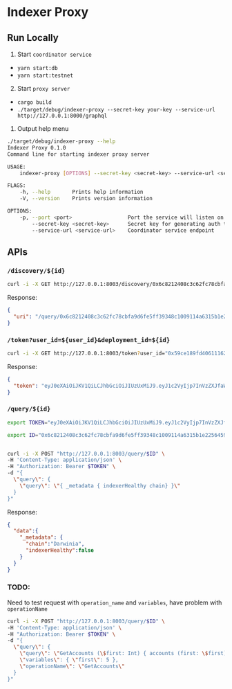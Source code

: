 # Indexer Proxy

## Run Locally

1. Start `coordinator service`

- `yarn start:db`
- `yarn start:testnet`

2. Start `proxy server`

- `cargo build`
- `./target/debug/indexer-proxy --secret-key your-key --service-url http://127.0.0.1:8000/graphql`

1. Output help menu

```sh
./target/debug/indexer-proxy --help
Indexer Proxy 0.1.0
Command line for starting indexer proxy server

USAGE:
    indexer-proxy [OPTIONS] --secret-key <secret-key> --service-url <service-url>

FLAGS:
    -h, --help       Prints help information
    -V, --version    Prints version information

OPTIONS:
    -p, --port <port>                  Port the service will listen on [default: 8003]
        --secret-key <secret-key>      Secret key for generating auth token
        --service-url <service-url>    Coordinator service endpoint
```

## APIs

###  `/discovery/${id}`

```sh
curl -i -X GET http://127.0.0.1:8003/discovery/0x6c8212408c3c62fc78cbfa9d6fe5ff39348c1009114a6315b1e2256459135348
```

Response:

```json
{
  "uri": "/query/0x6c8212408c3c62fc78cbfa9d6fe5ff39348c1009114a6315b1e2256459135348"
}
```

### `/token?user_id=${user_id}&deployment_id=${id}`

```sh
curl -i -X GET http://127.0.0.1:8003/token?user_id="0x59ce189fd40611162017deb88d826C3485f41e0D"&deployment_id="0x6c8212408c3c62fc78cbfa9d6fe5ff39348c1009114a6315b1e2256459135348"
```

Response:

```json
{ 
  "token": "eyJ0eXAiOiJKV1QiLCJhbGciOiJIUzUxMiJ9.eyJ1c2VyIjp7InVzZXJfaWQiOiIweDU5Y2UxODlmZDQwNjExMTYyMDE3ZGViODhkODI2QzM0ODVmNDFlMEQiLCJkZXBsb3ltZW50X2lkIjoiMHg2YzgyMTI0MDhjM2M2MmZjNzhjYmZhOWQ2ZmU1ZmYzOTM0OGMxMDA5MTE0YTYzMTViMWUyMjU2NDU5MTM1MzQ4In0sImV4cCI6MTYzODg0MjA5MH0.4ej2RiEIPvSfKXisKCH2OYvu8WuLKMgKL59KlwpX6XTVUl0h57e63bdJjxxb109JwAGqkCVufKgj8m4OVETiyA"
}
```

### `/query/${id}`

```sh
export TOKEN="eyJ0eXAiOiJKV1QiLCJhbGciOiJIUzUxMiJ9.eyJ1c2VyIjp7InVzZXJfaWQiOiIweGVlcmZzZGZkc2YiLCJkZXBsb3ltZW50X2lkIjoiMHg2YzgyMTI0MDhjM2M2MmZjNzhjYmZhOWQ2ZmU1ZmYzOTM0OGMxMDA5MTE0YTYzMTViMWUyMjU2NDU5MTM1MzQ4In0sImV4cCI6MTYzODg0MTIyN30.ZUiW_m3Li5eklc1cK5z2VOLVqlv9yPQ9ojHddegSiNKj5eEf8PoTsbzIKhHFkUkRtgArMTiJhmDRT_9L7vCKIg"

export ID="0x6c8212408c3c62fc78cbfa9d6fe5ff39348c1009114a6315b1e2256459135348"


curl -i -X POST "http://127.0.0.1:8003/query/$ID" \
-H 'Content-Type: application/json' \
-H "Authorization: Bearer $TOKEN" \
-d "{
  \"query\": { 
    \"query\": \"{ _metadata { indexerHealthy chain} }\" 
  }
}"
```

Response:

```json
{
  "data":{
    "_metadata": {
      "chain":"Darwinia",
      "indexerHealthy":false
    }
  }
}
```

### TODO:
Need to test request with `operation_name` and `variables`, have problem with `operationName`

```sh
curl -i -X POST "http://127.0.0.1:8003/query/$ID" \
-H 'Content-Type: application/json' \
-H "Authorization: Bearer $TOKEN" \
-d "{
  \"query\": {
    \"query\": \"GetAccounts (\$first: Int) { accounts (first: \$first) { nodes { id } } }\",
    \"variables\": { \"first\": 5 },
    \"operationName\": \"GetAccounts\"
  }
}"
```
